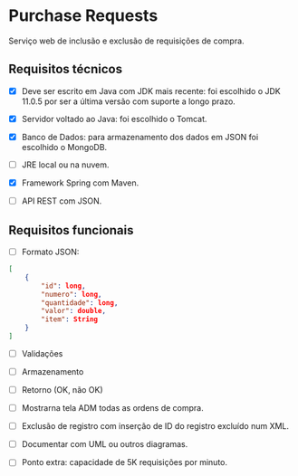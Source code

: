 # Purchase Requests

Serviço web de inclusão e exclusão de requisições de compra.

## Requisitos técnicos

* [x] Deve ser escrito em Java com JDK mais recente: foi escolhido o JDK 11.0.5 por ser a última versão com suporte a longo prazo.

* [x] Servidor voltado ao Java: foi escolhido o Tomcat.

* [x] Banco de Dados: para armazenamento dos dados em JSON foi escolhido o MongoDB.

* [ ] JRE local ou na nuvem.

* [x] Framework Spring com Maven.

* [ ] API REST com JSON.

## Requisitos funcionais

* [ ] Formato JSON:

```json
[
    {
        "id": long,
        "numero": long,
        "quantidade": long,
        "valor": double,
        "item": String
    }
]
```

* [ ] Validações

* [ ] Armazenamento

* [ ] Retorno (OK, não OK)

* [ ] Mostrarna tela ADM todas as ordens de compra.

* [ ] Exclusão de registro com inserção de ID do registro excluído num XML.

* [ ] Documentar com UML ou outros diagramas.

* [ ] Ponto extra: capacidade de 5K requisições por minuto.